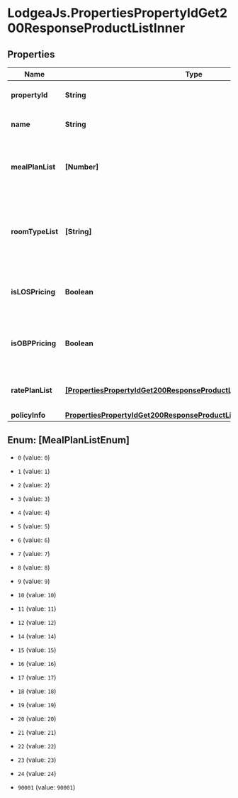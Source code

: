 # LodgeaJs.PropertiesPropertyIdGet200ResponseProductListInner

## Properties

Name | Type | Description | Notes
------------ | ------------- | ------------- | -------------
**propertyId** | **String** | The ID of the property. | 
**name** | **String** | The name of the product. | 
**mealPlanList** | **[Number]** | A list of meal type codes included in this product. | 
**roomTypeList** | **[String]** | An array of strings describing the room types included in this product. | 
**isLOSPricing** | **Boolean** | Whether this product is length of stay pricing. | [optional] 
**isOBPPricing** | **Boolean** | Whether this product is occupancy based pricing. | [optional] 
**ratePlanList** | [**[PropertiesPropertyIdGet200ResponseProductListInnerRatePlanListInner]**](PropertiesPropertyIdGet200ResponseProductListInnerRatePlanListInner.md) | The rate plans for this product. | 
**policyInfo** | [**PropertiesPropertyIdGet200ResponseProductListInnerPolicyInfo**](PropertiesPropertyIdGet200ResponseProductListInnerPolicyInfo.md) |  | [optional] 



## Enum: [MealPlanListEnum]


* `0` (value: `0`)

* `1` (value: `1`)

* `2` (value: `2`)

* `3` (value: `3`)

* `4` (value: `4`)

* `5` (value: `5`)

* `6` (value: `6`)

* `7` (value: `7`)

* `8` (value: `8`)

* `9` (value: `9`)

* `10` (value: `10`)

* `11` (value: `11`)

* `12` (value: `12`)

* `14` (value: `14`)

* `15` (value: `15`)

* `16` (value: `16`)

* `17` (value: `17`)

* `18` (value: `18`)

* `19` (value: `19`)

* `20` (value: `20`)

* `21` (value: `21`)

* `22` (value: `22`)

* `23` (value: `23`)

* `24` (value: `24`)

* `90001` (value: `90001`)




